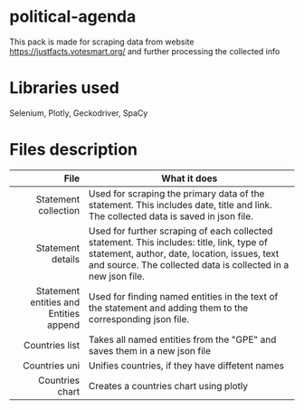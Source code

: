# political-agenda
This pack is made for scraping data from website https://justfacts.votesmart.org/ and further processing the collected info
# Libraries used
Selenium, Plotly, Geckodriver, SpaCy
# Files description 


| File | What it does |
|-----:|-----------|
| Statement collection| Used for scraping the primary data of the statement. This includes date, title and link. The collected data is saved in json file.|
| Statement details| Used for further scraping of each collected statement. This includes: title, link, type of statement, author, date, location, issues, text and source. The collected data is collected in a new json file. |
| Statement entities and Entities append| Used for finding named entities in the text of the statement and adding them to the corresponding json file.      |
|Countries list|Takes all named entities from the "GPE" and saves them in a new json file|
|Countries uni| Unifies countries, if they have diffetent names|
|Countries chart| Creates a countries chart using plotly|
